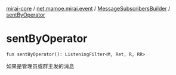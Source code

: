 [mirai-core](../../index.md) / [net.mamoe.mirai.event](../index.md) / [MessageSubscribersBuilder](index.md) / [sentByOperator](./sent-by-operator.md)

# sentByOperator

`fun sentByOperator(): ListeningFilter<M, Ret, R, RR>`

如果是管理员或群主发的消息

